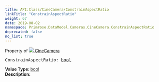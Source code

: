 ```yaml
---
title: API:Class/CineCamera/ConstrainAspectRatio
linkTitle: "ConstrainAspectRatio"
weight: 67
date: 2019-08-02
namespace: Primrose.DataModel.Cameras.CineCamera.ConstrainAspectRatio
deprecated: false
no_list: true
---
```

Property of <a href="/docs/api-reference/Class/CineCamera"><img src="/icons/silk/camera.png"/>&nbsp;CineCamera</a>
<pre class="method-declaration">
ConstrainAspectRatio: <a class="type" href="/docs/api-reference/System/Primitives#boolean">bool</a></pre>
<b>Value Type: </b>
<a class="type" href="/docs/api-reference/System/Primitives#boolean">bool</a>
<br/>
<b>Description: </b>